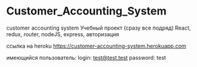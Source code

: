 # Customer_Accounting_System
customer accounting system
Учебный проект (сразу все подряд)
React, redux, router, nodeJS, express, авторизация

ссылка на heroku
https://customer-accounting-system.herokuapp.com

имеющийся пользователь:
login: test@test.test
password: test
